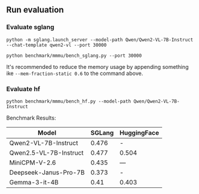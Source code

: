 ## Run evaluation

### Evaluate sglang

```
python -m sglang.launch_server --model-path Qwen/Qwen2-VL-7B-Instruct --chat-template qwen2-vl --port 30000
```

```
python benchmark/mmmu/bench_sglang.py --port 30000
```

It's recommended to reduce the memory usage by appending something ike `--mem-fraction-static 0.6` to the command above.

### Evaluate hf

```
python benchmark/mmmu/bench_hf.py --model-path Qwen/Qwen2-VL-7B-Instruct
```

Benchmark Results:

| Model                   | SGLang | HuggingFace |
|-------------------------|--------|-------------|
| Qwen2-VL-7B-Instruct   | 0.476  | -            |
| Qwen2.5-VL-7B-Instruct | 0.477  | 0.504        |
| MiniCPM-V-2.6          | 0.435  | —            |
| Deepseek-Janus-Pro-7B  | 0.373  | -            |
| Gemma-3-it-4B          | 0.41   | 0.403        |
